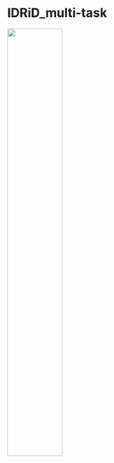 # IDRiD_multi-task

<img src="https://github.com/user-attachments/assets/2e6e68e9-672e-48f3-8a10-84887aed44f2" width=50% height=50%>
